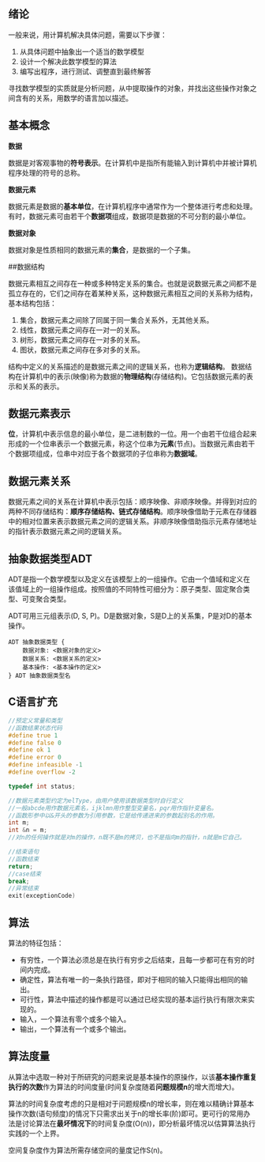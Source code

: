 ## 绪论

一般来说，用计算机解决具体问题，需要以下步骤：
1. 从具体问题中抽象出一个适当的数学模型
2. 设计一个解决此数学模型的算法
3. 编写出程序，进行测试、调整直到最终解答

寻找数学模型的实质就是分析问题，从中提取操作的对象，并找出这些操作对象之间含有的关系，用数学的语言加以描述。

## 基本概念

**数据**

数据是对客观事物的**符号表示**。在计算机中是指所有能输入到计算机中并被计算机程序处理的符号的总称。

**数据元素**

数据元素是数据的**基本单位**，在计算机程序中通常作为一个整体进行考虑和处理。有时，数据元素可由若干个**数据项**组成，数据项是数据的不可分割的最小单位。

**数据对象**

数据对象是性质相同的数据元素的**集合**，是数据的一个子集。

##数据结构

数据元素相互之间存在一种或多种特定关系的集合。也就是说数据元素之间都不是孤立存在的，它们之间存在着某种关系，这种数据元素相互之间的关系称为结构，基本结构包括：

1. 集合，数据元素之间除了同属于同一集合关系外，无其他关系。
2. 线性，数据元素之间存在一对一的关系。
3. 树形，数据元素之间存在一对多的关系。
4. 图状，数据元素之间存在多对多的关系。

结构中定义的关系描述的是数据元素之间的逻辑关系，也称为**逻辑结构**。
数据结构在计算机中的表示(映像)称为数据的**物理结构**(存储结构)。它包括数据元素的表示和关系的表示。

## 数据元素表示

**位**，计算机中表示信息的最小单位，是二进制数的一位。用一个由若干位组合起来形成的一个位串表示一个数据元素，称这个位串为**元素**(节点)。当数据元素由若干个数据项组成，位串中对应于各个数据项的子位串称为**数据域**。

## 数据元素关系

数据元素之间的关系在计算机中表示包括：顺序映像、非顺序映像。并得到对应的两种不同存储结构：**顺序存储结构、链式存储结构**。顺序映像借助于元素在存储器中的相对位置来表示数据元素之间的逻辑关系。非顺序映像借助指示元素存储地址的指针表示数据元素之间的逻辑关系。

## 抽象数据类型ADT

ADT是指一个数学模型以及定义在该模型上的一组操作。它由一个值域和定义在该值域上的一组操作组成。按照值的不同特性可细分为：原子类型、固定聚合类型、可变聚合类型。

ADT可用三元组表示(D, S, P)。D是数据对象，S是D上的关系集，P是对D的基本操作。

```
ADT 抽象数据类型 {
	数据对象: <数据对象的定义>
	数据关系: <数据关系的定义>
	基本操作: <基本操作的定义>
} ADT 抽象数据类型名
```

## C语言扩充

```c
//预定义常量和类型
//函数结果状态代码
#define true 1
#define false 0
#define ok 1
#define error 0
#define infeasible -1
#define overflow -2

typedef int status;

//数据元素类型约定为elType，由用户使用该数据类型时自行定义
//一般abcde用作数据元素名，ijklmn用作整型变量名，pqr用作指针变量名。
//函数形参中以&开头的参数为引用参数，它是给传递进来的参数起别名的作用。
int m;
int &n = m;
//对n的任何操作就是对m的操作，n既不是m的拷贝，也不是指向m的指针，n就是m它自己。

//结束语句
//函数结束
return;
//case结束
break;
//异常结束
exit(exceptionCode)
```

## 算法

算法的特征包括：

* 有穷性，一个算法必须总是在执行有穷步之后结束，且每一步都可在有穷的时间内完成。
* 确定性，算法有唯一的一条执行路径，即对于相同的输入只能得出相同的输出。
* 可行性，算法中描述的操作都是可以通过已经实现的基本运行执行有限次来实现的。
* 输入，一个算法有零个或多个输入。
* 输出，一个算法有一个或多个输出。

## 算法度量

从算法中选取一种对于所研究的问题来说是基本操作的原操作，以该**基本操作重复执行的次数**作为算法的时间度量(时间复杂度随着**问题规模n**的增大而增大)。

算法的时间复杂度考虑的只是相对于问题规模n的增长率，则在难以精确计算基本操作次数(语句频度)的情况下只需求出关于n的增长率(阶)即可。更可行的常用办法是讨论算法在**最坏情况下**的时间复杂度(O(n))，即分析最坏情况以估算算法执行实践的一个上界。

空间复杂度作为算法所需存储空间的量度记作S(n)。

